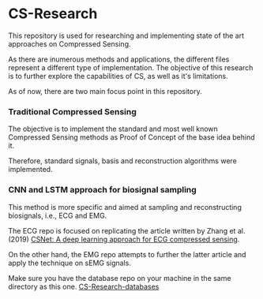 # CS-Research

This repository is used for researching and implementing state of the art approaches on Compressed Sensing.

As there are inumerous methods and applications, the different files represent a different type of implementation. 
The objective of this research is to further explore the capabilities of CS, as well as it's limitations.

As of now, there are two main focus point in this repository.

### Traditional Compressed Sensing

The objective is to implement the standard and most well known Compressed Sensing methods as Proof of Concept of the base idea behind it.

Therefore, standard signals, basis and reconstruction algorithms were implemented.

### CNN and LSTM approach for biosignal sampling

This method is more specific and aimed at sampling and reconstructing biosignals, i.e., ECG and EMG.

The ECG repo is focused on replicating the article written by Zhang et al. (2019) [CSNet: A deep learning approach for ECG compressed sensing](https://www.sciencedirect.com/science/article/pii/S1746809421006625 "CSNet").

On the other hand, the EMG repo attempts to further the latter article and apply the technique on sEMG signals.

Make sure you have the database repo on your machine in the same directory as this one.
[CS-Research-databases](https://github.com/JonathanPDB/CS-Research-databases)